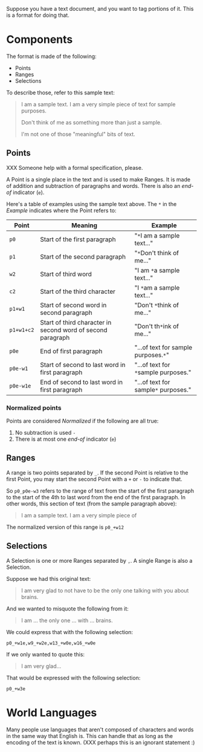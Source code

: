 Suppose you have a text document, and you want to tag portions of it.  This is a format for doing that.

# Components

The format is made of the following:

- Points
- Ranges
- Selections

To describe those, refer to this sample text:

> I am a sample text.  I am a very simple piece of text for sample purposes.
>
> Don't think of me as something more than just a sample.
>
> I'm not one of those "meaningful" bits of text.


## Points

XXX Someone help with a formal specification, please.

A Point is a single place in the text and is used to make Ranges.  It is made of addition and subtraction of paragraphs and words.  There is also an *end-of* indicator (`e`).

Here's a table of examples using the sample text above.  The `*` in the *Example* indicates where the Point refers to:

| Point      | Meaning                                                      | Example |
|------------|--------------------------------------------------------------|---------|
| `p0`       | Start of the first paragraph                                 | "`*`I am a sample text..." |
| `p1`       | Start of the second paragraph                                | "`*`Don't think of me..." |
| `w2`       | Start of third word                                          | "I am `*`a sample text..." |
| `c2`       | Start of the third character                                 | "I `*`am a sample text..." |
| `p1+w1`    | Start of second word in second paragraph                     | "Don't `*`think of me..." |
| `p1+w1+c2` | Start of third character in second word of second paragraph  | "Don't th`*`ink of me..." |
| `p0e`      | End of first paragraph                                       | "...of text for sample purposes.`*`" |
| `p0e-w1`   | Start of second to last word in first paragraph              | "...of text for `*`sample purposes." |
| `p0e-w1e`  | End of second to last word in first paragraph                | "...of text for sample`*` purposes." |

### Normalized points

Points are considered *Normalized* if the following are all true:

1. No subtraction is used `-`
2. There is at most one *end-of* indicator (`e`)


## Ranges

A range is two points separated by `_`.  If the second Point is relative to the first Point, you may start the second Point with a `+` or `-` to indicate that.

So `p0_p0e-w3` refers to the range of text from the start of the first paragraph to the start of the 4th to last word from the end of the first paragraph.  In other words, this section of text (from the sample paragraph above):

> I am a sample text.  I am a very simple piece of 

The normalized version of this range is `p0_+w12`

## Selections

A Selection is one or more Ranges separated by `,`.  A single Range is also a Selection.

Suppose we had this original text:

> I am very glad to not have to be the only one talking with you about brains.

And we wanted to misquote the following from it:

> I am ... the only one ... with ... brains.

We could express that with the following selection:

`p0_+w1e,w9_+w2e,w13_+w0e,w16_+w0e`

If we only wanted to quote this:

> I am very glad...

That would be expressed with the following selection:

`p0_+w3e`


# World Languages

Many people use languages that aren't composed of characters and words in the same way that English is.  This can handle that as long as the encoding of the text is known.  (XXX perhaps this is an ignorant statement :)